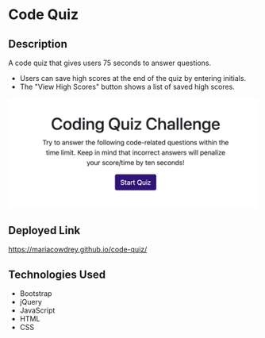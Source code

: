 # Code Quiz

## Description
A code quiz that gives users 75 seconds to answer questions.
* Users can save high scores at the end of the quiz by entering initials.
* The "View High Scores" button shows a list of saved high scores.

![Code Quiz screenshot](codequiz.png)

## Deployed Link
https://mariacowdrey.github.io/code-quiz/

## Technologies Used
* Bootstrap
* jQuery
* JavaScript
* HTML
* CSS
